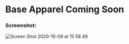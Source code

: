 # Base Apparel Coming Soon

### Screenshot:

![Screen Shot 2020-10-08 at 15 58 49](https://user-images.githubusercontent.com/5777984/95502468-43a0af00-0980-11eb-9e48-a6046ad1fda7.png)
